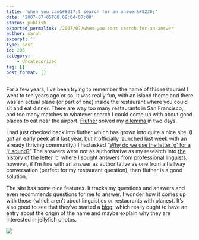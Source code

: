 ```yaml
---
title: 'when you can&#8217;t search for an answer&#8230;'
date: '2007-07-05T08:09:04-07:00'
status: publish
exported_permalink: /2007/07/when-you-cant-search-for-an-answer
author: sarah
excerpt: ''
type: post
id: 285
category:
    - Uncategorized
tag: []
post_format: []
---
```

For a few years, I’ve been trying to remember the name of this restaurant I went to ten years ago or so. It was really fun, with an island theme and there was an actual plane (or part of one) inside the restaurant where you could sit and eat dinner. There are way too many restaurants in San Francisco, and too many matches to whatever search I could come up with about good places to eat near the airport. [Fluther](http://www.fluther.com) solved my [dilemma ](http://www.fluther.com/disc/1496/whats-that-restaurant-in-san-francisco-where-you-can-eat-inside/?utm_source=asked_notify&utm_medium=email) in two days.

I had just checked back into fluther which has grown into quite a nice site. (I got an early peek at it last year, but it officially launched last week with an already thriving community.) I had asked “[Why do we use the letter ‘g’ for a ‘j’ sound?](http://www.fluther.com/disc/162/why-do-we-use-the-letter-g-for-a-j-sound/)” The answers were not as authoritative as my research into [the history of the letter ‘c’](https://www.ultrasaurus.com/sarahblog/archives/000051.html) where I sought answers from [professional linguists](http://linguistlist.org/ask-ling/index.html); however, if I’m fine with an answer as authoritative as one from a hallway conversation (perfect for my restaurant question), then fluther is a good solution.

The site has some nice features. It tracks my questions and answers and even recommends questions for me to answer. I wonder how it comes up with those (which aren’t about linguistics or restaurants with planes). It’s also good to see that they’ve started a [blog](http://www.fluther.com/blog/), which really ought to have an entry about the origin of the name and maybe explain why they are interested in jellyfish photos.

![](http://www.fluther.com/blog/wp-content/uploads/2007/06/jellyfish1.jpg)
